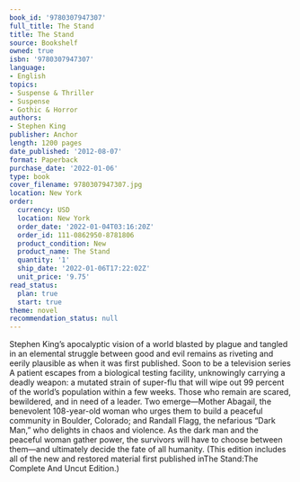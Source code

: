 ```yaml
---
book_id: '9780307947307'
full_title: The Stand
title: The Stand
source: Bookshelf
owned: true
isbn: '9780307947307'
language:
- English
topics:
- Suspense & Thriller
- Suspense
- Gothic & Horror
authors:
- Stephen King
publisher: Anchor
length: 1200 pages
date_published: '2012-08-07'
format: Paperback
purchase_date: '2022-01-06'
type: book
cover_filename: 9780307947307.jpg
location: New York
order:
  currency: USD
  location: New York
  order_date: '2022-01-04T03:16:20Z'
  order_id: 111-0862950-8781806
  product_condition: New
  product_name: The Stand
  quantity: '1'
  ship_date: '2022-01-06T17:22:02Z'
  unit_price: '9.75'
read_status:
  plan: true
  start: true
theme: novel
recommendation_status: null
---
```

Stephen King’s apocalyptic vision of a world blasted by plague and tangled in an elemental struggle between good and evil remains as riveting and eerily plausible as when it was first published.
Soon to be a television series
A patient escapes from a biological testing facility, unknowingly carrying a deadly weapon: a mutated strain of super-flu that will wipe out 99 percent of the world’s population within a few weeks. Those who remain are scared, bewildered, and in need of a leader. Two emerge—Mother Abagail, the benevolent 108-year-old woman who urges them to build a peaceful community in Boulder, Colorado; and Randall Flagg, the nefarious “Dark Man,” who delights in chaos and violence. As the dark man and the peaceful woman gather power, the survivors will have to choose between them—and ultimately decide the fate of all humanity.
(This edition includes all of the new and restored material first published inThe Stand:The Complete And Uncut Edition.)

